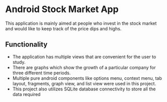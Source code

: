 # **Android Stock Market App**
This application is mainly aimed at people who invest in the stock market and would like to keep track of the price dips and highs. 

## **Functionality**
* The application has multiple views that are convenient for the user to study.
* There are graphs which show the growth of a particular company for three different time periods.
* Multiple pure android components like options menu, context menu, tab layout, fragments, graph view, and list view were used in this project. 
* This project also utilizes SQLite database connectivity to store all the data required
